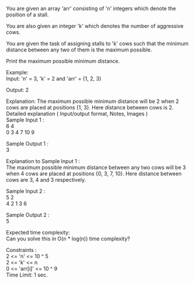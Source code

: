 You are given an array 'arr' consisting of 'n' integers which denote the position of a stall.</br>

You are also given an integer 'k' which denotes the number of aggressive cows.</br>

You are given the task of assigning stalls to 'k' cows such that the minimum distance between any two of them is the maximum possible.</br>

Print the maximum possible minimum distance.</br>

Example:</br>
Input: 'n' = 3, 'k' = 2 and 'arr' = {1, 2, 3}</br>

Output: 2</br>

Explanation: The maximum possible minimum distance will be 2 when 2 cows are placed at positions {1, 3}. Here distance between cows is 2.</br>
Detailed explanation ( Input/output format, Notes, Images )</br>
Sample Input 1 :</br>
6 4</br>
0 3 4 7 10 9</br>

Sample Output 1 :</br>
3</br>

Explanation to Sample Input 1 :</br>
The maximum possible minimum distance between any two cows will be 3 when 4 cows are placed at positions {0, 3, 7, 10}. Here distance between cows are 3, 4 and 3 respectively.</br>

Sample Input 2 :</br>
5 2</br>
4 2 1 3 6</br>

Sample Output 2 :</br>
5</br>

Expected time complexity:</br>
Can you solve this in O(n * log(n)) time complexity?</br>

Constraints :</br>
2 <= 'n' <= 10 ^ 5</br>
2 <= 'k' <= n</br>
0 <= 'arr[i]' <= 10 ^ 9</br>
Time Limit: 1 sec.</br>
